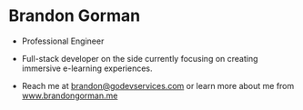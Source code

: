 # Brandon Gorman
- Professional Engineer
- Full-stack developer on the side currently focusing on creating immersive e-learning experiences. 

- Reach me at brandon@godevservices.com or learn more about me from www.brandongorman.me 
